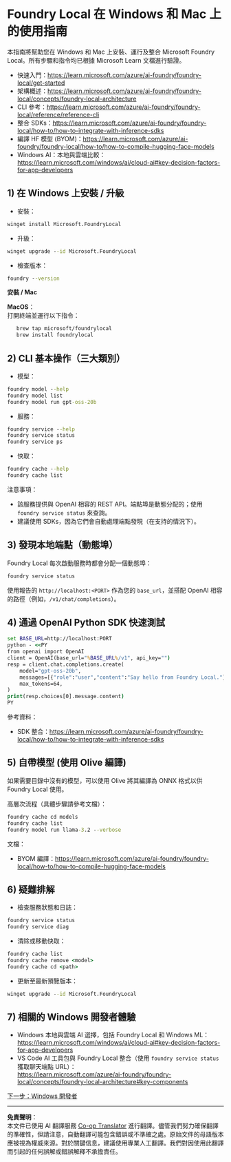 <!--
CO_OP_TRANSLATOR_METADATA:
{
  "original_hash": "ba4a0e432e3b6bfed9026383b0b56cf4",
  "translation_date": "2025-10-02T11:39:54+00:00",
  "source_file": "Module07/foundrylocal.md",
  "language_code": "tw"
}
-->
# Foundry Local 在 Windows 和 Mac 上的使用指南

本指南將幫助您在 Windows 和 Mac 上安裝、運行及整合 Microsoft Foundry Local。所有步驟和指令均已根據 Microsoft Learn 文檔進行驗證。

- 快速入門：https://learn.microsoft.com/azure/ai-foundry/foundry-local/get-started
- 架構概述：https://learn.microsoft.com/azure/ai-foundry/foundry-local/concepts/foundry-local-architecture
- CLI 參考：https://learn.microsoft.com/azure/ai-foundry/foundry-local/reference/reference-cli
- 整合 SDKs：https://learn.microsoft.com/azure/ai-foundry/foundry-local/how-to/how-to-integrate-with-inference-sdks
- 編譯 HF 模型 (BYOM)：https://learn.microsoft.com/azure/ai-foundry/foundry-local/how-to/how-to-compile-hugging-face-models
- Windows AI：本地與雲端比較：https://learn.microsoft.com/windows/ai/cloud-ai#key-decision-factors-for-app-developers

## 1) 在 Windows 上安裝 / 升級

- 安裝：
```cmd
winget install Microsoft.FoundryLocal
```
- 升級：
```cmd
winget upgrade --id Microsoft.FoundryLocal
```
- 檢查版本：
```cmd
foundry --version
```
     
**安裝 / Mac**

**MacOS**：  
打開終端並運行以下指令：
```bash
   brew tap microsoft/foundrylocal
   brew install foundrylocal
```

## 2) CLI 基本操作（三大類別）

- 模型：
```cmd
foundry model --help
foundry model list
foundry model run gpt-oss-20b
```
- 服務：
```cmd
foundry service --help
foundry service status
foundry service ps
```
- 快取：
```cmd
foundry cache --help
foundry cache list
```

注意事項：
- 該服務提供與 OpenAI 相容的 REST API。端點埠是動態分配的；使用 `foundry service status` 來查詢。
- 建議使用 SDKs，因為它們會自動處理端點發現（在支持的情況下）。

## 3) 發現本地端點（動態埠）

Foundry Local 每次啟動服務時都會分配一個動態埠：
```cmd
foundry service status
```
使用報告的 `http://localhost:<PORT>` 作為您的 `base_url`，並搭配 OpenAI 相容的路徑（例如，`/v1/chat/completions`）。

## 4) 通過 OpenAI Python SDK 快速測試

```cmd
set BASE_URL=http://localhost:PORT
python - <<PY
from openai import OpenAI
client = OpenAI(base_url="%BASE_URL%/v1", api_key="")
resp = client.chat.completions.create(
    model="gpt-oss-20b",
    messages=[{"role":"user","content":"Say hello from Foundry Local."}],
    max_tokens=64,
)
print(resp.choices[0].message.content)
PY
```
參考資料：
- SDK 整合：https://learn.microsoft.com/azure/ai-foundry/foundry-local/how-to/how-to-integrate-with-inference-sdks

## 5) 自帶模型 (使用 Olive 編譯)

如果需要目錄中沒有的模型，可以使用 Olive 將其編譯為 ONNX 格式以供 Foundry Local 使用。

高層次流程（具體步驟請參考文檔）：
```cmd
foundry cache cd models
foundry cache list
foundry model run llama-3.2 --verbose
```
文檔：
- BYOM 編譯：https://learn.microsoft.com/azure/ai-foundry/foundry-local/how-to/how-to-compile-hugging-face-models

## 6) 疑難排解

- 檢查服務狀態和日誌：
```cmd
foundry service status
foundry service diag
```
- 清除或移動快取：
```cmd
foundry cache list
foundry cache remove <model>
foundry cache cd <path>
```
- 更新至最新預覽版本：
```cmd
winget upgrade --id Microsoft.FoundryLocal
```

## 7) 相關的 Windows 開發者體驗

- Windows 本地與雲端 AI 選擇，包括 Foundry Local 和 Windows ML：  
  https://learn.microsoft.com/windows/ai/cloud-ai#key-decision-factors-for-app-developers
- VS Code AI 工具包與 Foundry Local 整合（使用 `foundry service status` 獲取聊天端點 URL）：  
  https://learn.microsoft.com/azure/ai-foundry/foundry-local/concepts/foundry-local-architecture#key-components

[下一步：Windows 開發者](./windowdeveloper.md)

---

**免責聲明**：  
本文件已使用 AI 翻譯服務 [Co-op Translator](https://github.com/Azure/co-op-translator) 進行翻譯。儘管我們努力確保翻譯的準確性，但請注意，自動翻譯可能包含錯誤或不準確之處。原始文件的母語版本應被視為權威來源。對於關鍵信息，建議使用專業人工翻譯。我們對因使用此翻譯而引起的任何誤解或錯誤解釋不承擔責任。